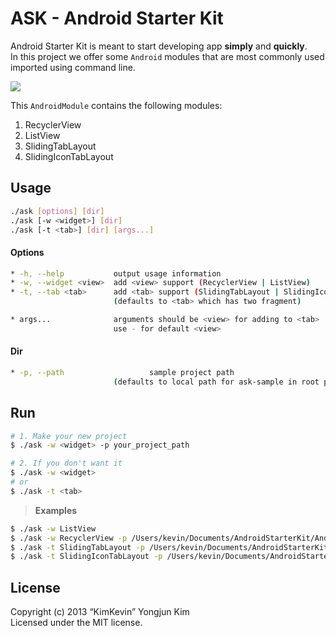 ASK - Android Starter Kit
=====

Android Starter Kit is meant to start developing app **simply** and **quickly**.  
In this project we offer some `Android` modules that are most commonly used imported using command line.

![](https://github.com/kimkevin/AndroidStarterKit/blob/master/assets/ask.gif)

This `AndroidModule` contains the following modules:

1. RecyclerView
2. ListView
3. SlidingTabLayout 
4. SlidingIconTabLayout 

## Usage
```bash
./ask [options] [dir]
./ask [-w <widget>] [dir]
./ask [-t <tab>] [dir] [args...]
```

#### Options
```bash
* -h, --help           output usage information
* -w, --widget <view>  add <view> support (RecyclerView | ListView) 
* -t, --tab <tab>      add <tab> support (SlidingTabLayout | SlidingIconTabLayout)
                       (defaults to <tab> which has two fragment)

* args...              arguments should be <view> for adding to <tab> 
                       use - for default <view>
```

#### Dir
```bash
* -p, --path				   sample project path 
                       (defaults to local path for ask-sample in root project)

```

## Run

```bash
# 1. Make your new project
$ ./ask -w <widget> -p your_project_path 

# 2. If you don't want it
$ ./ask -w <widget>
# or
$ ./ask -t <tab>
```

> **Examples**
```bash
$ ./ask -w ListView 
$ ./ask -w RecyclerView -p /Users/kevin/Documents/AndroidStarterKit/AndroidSample 
$ ./ask -t SlidingTabLayout -p /Users/kevin/Documents/AndroidStarterKit/AndroidSample
$ ./ask -t SlidingIconTabLayout -p /Users/kevin/Documents/AndroidStarterKit/AndroidSample ListView,-,ListView
```

## License

Copyright (c) 2013 “KimKevin” Yongjun Kim  
Licensed under the MIT license.

